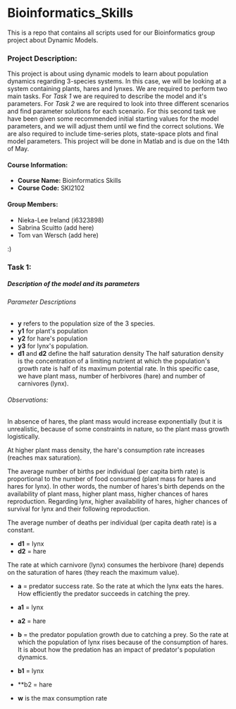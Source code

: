 # Bioinformatics_Skills

This is a repo that contains all scripts used for our Bioinformatics group project about Dynamic Models. 

### Project Description:  
This project is about using dynamic models to learn about population dynamics regarding 3-species systems. In this case, we will be looking at a system containing plants, hares and lynxes. We are required to perform two main tasks. For *Task 1* we are required to describe the model and it's parameters. For *Task 2* we are required to look into three different scenarios and find parameter solutions for each scenario. For this second task we have been given some recommended initial starting values for the model parameters, and we will adjust them until we find the correct solutions.  We are also required to include time-series plots, state-space plots and final model parameters. This project will be done in Matlab and is due on the 14th of May. 


#### Course Information:
- **Course Name:** Bioinformatics Skills
- **Course Code:** SKI2102

#### Group Members:
- Nieka-Lee Ireland (i6323898)  
- Sabrina Scuitto (add here)  
- Tom van Wersch (add here)  

:)

### Task 1:
##### Description of the model and its parameters

###### Parameter Descriptions  
- **y** refers to the population size of the 3 species. 
- **y1** for plant's population
- **y2** for hare's population
- **y3** for lynx's population.
- **d1** and **d2** define the half saturation density
	The half saturation density is the concentration of a limiting nutrient at which the population's growth rate is half of its maximum potential rate. In this specific case, we have plant mass, number of herbivores (hare) and number of carnivores (lynx).

###### Observations:  
In absence of hares, the plant mass would increase exponentially (but it is unrealistic, because of some constraints in nature, so the plant mass growth logistically. 

At higher plant mass density, the hare's consumption rate increases (reaches max saturation).

The average number of births per individual (per capita birth rate) is proportional to the number of food consumed (plant mass for hares and hares for lynx). In other words, the number of hares's birth depends on the availability of plant mass, higher plant mass, higher chances of hares reproduction. Regarding lynx, higher availability of hares, higher chances of survival for lynx and their following reproduction.

The average number of deaths per individual (per capita death rate) is a constant.
- **d1** = lynx
- **d2** = hare

The rate at which carnivore (lynx) consumes the herbivore (hare) depends on the saturation of hares (they reach the maximum value).

- **a** = predator success rate. So the rate at which the lynx eats the hares. How efficiently the predator succeeds in catching the prey.
- **a1** = lynx
- **a2** = hare

- **b** = the predator population growth due to catching a prey. So the rate at which the population of lynx rises because of the consumption of hares. It is about how the predation has an impact of predator's population dynamics.
- **b1** = lynx
- **b2 = hare


- **w** is the max consumption rate